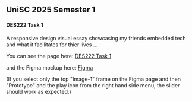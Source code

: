 ## UniSC 2025 Semester 1
#### DES222 Task 1

A responsive design visual essay showcasing my friends embedded tech and what it facilitates for thier lives ...

You can see the page here: [DES222 Task 1](https://sak.free.nf/DES222Task1/)

and the Figma mockup here: [Figma](https://www.figma.com/design/3vv7nHCqqwujXvstlfAZJn/DES222Task1)

(If you select only the top "Image-1" frame on the Figma page and then "Prototype" and the play icon from the right hand side menu, the slider should work as expected.)
